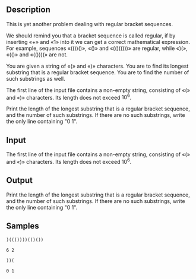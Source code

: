 ## Description

<div><p>This is yet another problem dealing with regular bracket sequences.</p><p>We should remind you that a bracket sequence is called regular, if by inserting «<span class="tex-font-style-tt">+</span>» and «<span class="tex-font-style-tt">1</span>» into it we can get a correct mathematical expression. For example, sequences «<span class="tex-font-style-tt">(())()</span>», «<span class="tex-font-style-tt">()</span>» and «<span class="tex-font-style-tt">(()(()))</span>» are regular, while «<span class="tex-font-style-tt">)(</span>», «<span class="tex-font-style-tt">(()</span>» and «<span class="tex-font-style-tt">(()))(</span>» are not. </p><p>You are given a string of «<span class="tex-font-style-tt">(</span>» and «<span class="tex-font-style-tt">)</span>» characters. You are to find its longest substring that is a regular bracket sequence. You are to find the number of such substrings as well.</p></div><div class="input-specification"><p>The first line of the input file contains a non-empty string, consisting of «<span class="tex-font-style-tt">(</span>» and «<span class="tex-font-style-tt">)</span>» characters. Its length does not exceed <span class="tex-span">10<sup class="upper-index">6</sup></span>.</p></div><div class="output-specification"><p>Print the length of the longest substring that is a regular bracket sequence, and the number of such substrings. If there are no such substrings, write the only line containing "<span class="tex-font-style-tt">0 1</span>".</p></div>


## Input

<p>The first line of the input file contains a non-empty string, consisting of «<span class="tex-font-style-tt">(</span>» and «<span class="tex-font-style-tt">)</span>» characters. Its length does not exceed <span class="tex-span">10<sup class="upper-index">6</sup></span>.</p>


## Output

<p>Print the length of the longest substring that is a regular bracket sequence, and the number of such substrings. If there are no such substrings, write the only line containing "<span class="tex-font-style-tt">0 1</span>".</p>


## Samples

```input1
)((())))(()())

```

```output1
6 2

```






```input2
))(

```

```output2
0 1

```



